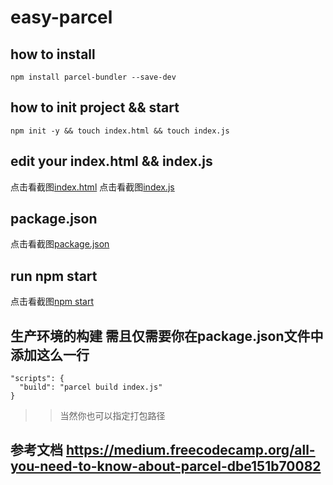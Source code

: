 # easy-parcel
## how to install
```
npm install parcel-bundler --save-dev
``` 
## how to init project && start
```
npm init -y && touch index.html && touch index.js
```
## edit your index.html && index.js
点击看截图[index.html](https://github.com/liziwangrui/easy-parcel/blob/master/images/indeHtml.png)
点击看截图[index.js](https://github.com/liziwangrui/easy-parcel/blob/master/images/indexJs.png)
## package.json
点击看截图[package.json](https://github.com/liziwangrui/easy-parcel/blob/master/images/3.png)
## run npm start
点击看截图[npm start](https://github.com/liziwangrui/easy-parcel/blob/master/images/parce2%402x.png)
## 生产环境的构建 需且仅需要你在package.json文件中添加这么一行
```
"scripts": {
  "build": "parcel build index.js"
}
```
>> 当然你也可以指定打包路径
## 参考文档 https://medium.freecodecamp.org/all-you-need-to-know-about-parcel-dbe151b70082
